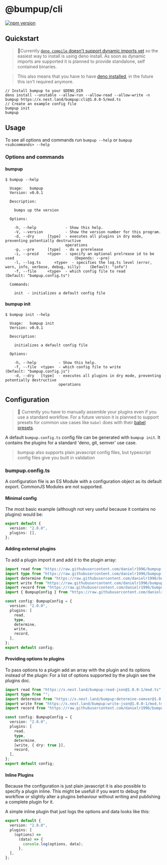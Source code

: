 # @bumpup/cli

[![npm version](https://badge.fury.io/js/%40bumpup%2Fcli.svg)](https://badge.fury.io/js/%40bumpup%2Fcli)

## Quickstart

> 🚧️Currently
> [`deno compile` doesn't support dynamic imports
yet](https://github.com/denoland/deno/issues/8655) so the easiest way to install
> is using deno install. As soon as dynamic imports are supported it is planned
> to provide standalone, self contained binaries.

> This also means that you have to have
> [deno installed](https://github.com/denoland/deno/releases/tag/v1.7.2), in the
> future this isn't required anymore.

```shell script
// Install bumpup to your $DENO_DIR
deno install --unstable --allow-run --allow-read --allow-write -n bumpup https://x.nest.land/bumpup:cli@1.0.0-5/mod.ts
// Create an example config file
bumpup init
bumpup
```

## Usage

To see all options and commands run `bumpup --help` or
`bumpup <subcommands> --help`

### Options and commands

#### bumpup

```shell script
$ bumpup --help

  Usage:   bumpup
  Version: v0.0.1

  Description:

    bumps up the version

  Options:

    -h, --help             - Show this help.
    -V, --version          - Show the version number for this program.
    -d, --dry      [type]  - executes all plugins in dry mode, preventing potentially destructive
                           operations
    -p, --pre      [type]  - do a prerelease
    -i, --preid    <type>  - specify an optional prelrease id to be used                           (Depends: --pre)
    -l, --log.ts      <type>  - specifies the log.ts level (error, warn, info, verbose, debug, silly)    (Default: "info")
    -f, --file     <type>  - which config file to read                                             (Default: "bumpup.config.ts")

  Commands:

    init  - initializes a default config file
```

#### bumpup init

```shell script
$ bumpup init --help

  Usage:   bumpup init
  Version: v0.0.1

  Description:

    initializes a default config file

  Options:

    -h, --help          - Show this help.
    -f, --file  <type>  - which config file to write                                            (Default: "bumpup.config.js")
    -d, --dry   [type]  - executes all plugins in dry mode, preventing potentially destructive
                        operations
```

## Configuration

> 🚧 Currently you have to manually assemble your plugins even if you use a
> standard workflow. For a future version it is planned to support presets for
> common use cases like `babel` does with their
> [babel presets](https://babeljs.io/docs/en/presets).

A default `bumpup.config.ts` config file can be generated with `bumpup init`. It
contains the plugins for a standard 'deno, git, semver' use case.

> bumpup also supports plain javascript config files, but typescript config
> files give you built in validation

### bumpup.config.ts

A configuration file is an ES Module with a configuration object as its default
export. CommonJS Modules are not supported.

#### Minimal config

The most basic example (although not very useful because it contains no plugins)
would be:

```ts
export default {
  version: "2.0.0",
  plugins: [],
};
```

#### Adding external plugins

To add a plugin import it and add it to the plugin array:

```ts
import read from "https://raw.githubusercontent.com/danielr1996/bumpup-deno/main/packages/read-txt/src/read.ts";
import type from "https://raw.githubusercontent.com/danielr1996/bumpup-deno/main/packages/type-git-conventional-changelog/src/type.ts";
import determine from "https://raw.githubusercontent.com/danielr1996/bumpup-deno/main/packages/determine-semver/src/determine.ts";
import write from "https://raw.githubusercontent.com/danielr1996/bumpup-deno/main/packages/write-txt/src/write.ts";
import record from "https://raw.githubusercontent.com/danielr1996/bumpup-deno/main/packages/type-git-conventional-changelog/src/record.ts";
import { BumpupConfig } from "https://raw.githubusercontent.com/danielr1996/bumpup-deno/main/packages/cli/src/lib/types.ts";

const config: BumpupConfig = {
  version: "2.0.0",
  plugins: [
    read,
    type,
    determine,
    write,
    record,
  ],
};
export default config;
```

#### Providing options to plugins

To pass options to a plugin add an array with the plugin and its options instead
of the plugin: For a list of options supported by the plugin see the plugins
doc.

```ts
import read from "https://x.nest.land/bumpup:read-json@1.0.0-1/mod.ts";
import type from "";
import determine from "https://x.nest.land/bumpup:determine-semver@1.0.0-1/mod.ts";
import write from "https://x.nest.land/bumpup:write-json@1.0.0-1/mod.ts";
import record from "https://raw.githubusercontent.com/danielr1996/bumpup-deno/main/packages/src/type-git-conventional-changelog/record.ts";

const config: BumpupConfig = {
  version: "2.0.0",
  plugins: [
    read,
    type,
    determine,
    [write, { dry: true }],
    record,
  ],
};
export default config;
```

#### Inline Plugins

Because the configuration is just plain javascript it is also possible to
specify a plugin inline. This might be usefull if you want to debug the workflow
or slightly alter a plugins behaviour without writing and publishing a complete
plugin for it.

A simple inline plugin that just logs the options and data looks like this:

```ts
export default {
  version: "2.0.0",
  plugins: [
    (options) =>
      (data) => {
        console.log(options, data);
      },
  ],
};
```
